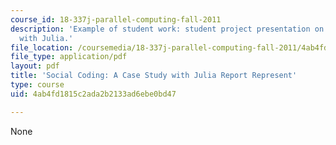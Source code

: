 ```yaml
---
course_id: 18-337j-parallel-computing-fall-2011
description: 'Example of student work: student project presentation on social coding
  with Julia.'
file_location: /coursemedia/18-337j-parallel-computing-fall-2011/4ab4fd1815c2ada2b2133ad6ebe0bd47_MIT18_337JF11_Social_pres.pdf
file_type: application/pdf
layout: pdf
title: 'Social Coding: A Case Study with Julia Report Represent'
type: course
uid: 4ab4fd1815c2ada2b2133ad6ebe0bd47

---
```

None